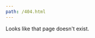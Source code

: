 ```yaml
---
path: /404.html
---
```

<div class="landing">
  <p class="title">Looks like that page doesn't exist.</p>
</div>
